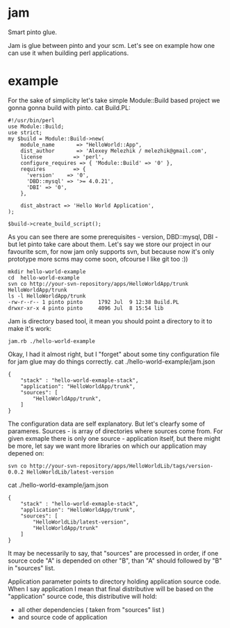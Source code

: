 jam
===

Smart pinto glue.

Jam is glue between pinto and your scm. Let's see on example how one can use it when building perl applications.

example
===


For the sake of simplicity let's take simple Module::Build based project we gonna gonna build with pinto.
cat Build.PL:
    
     
    #!/usr/bin/perl
    use Module::Build;
    use strict;
    my $build = Module::Build->new(
        module_name       => "HelloWorld::App",
        dist_author       => 'Alexey Melezhik / melezhik@gmail.com',
        license          => 'perl',
        configure_requires => { 'Module::Build' => '0' },
        requires         => {
          'version'    => '0',
          'DBD::mysql' => '>= 4.0.21',
          'DBI' => '0',
        },
    
        dist_abstract => 'Hello World Application',
    );

    $build->create_build_script();
    
    
  
As you can see there are some prerequisites - version, DBD::mysql, DBI - but let pinto take care about them.
Let's say we store our project in our favourite scm, for now jam only supports svn, but because now it's only prototype
more scms may come soon, ofcourse I like git too :))


    mkdir hello-world-example
    cd  hello-world-example
    svn co http://your-svn-repository/apps/HelloWorldApp/trunk HelloWorldApp/trunk
    ls -l HelloWorldApp/trunk
    -rw-r--r-- 1 pinto pinto     1792 Jul  9 12:38 Build.PL
    drwxr-xr-x 4 pinto pinto     4096 Jul  8 15:54 lib


Jam is directory based tool, it mean you should point a directory to it to make it's work:

    jam.rb ./hello-world-example
    
Okay, I had it almost right, but I "forget" about some tiny configuration file for jam glue may do things correctly.
cat ./hello-world-example/jam.json

    {
        "stack" : "hello-world-exmaple-stack",
        "application": "HelloWorldApp/trunk",
        "sources": [
            "HelloWorldApp/trunk",
        ]
    }

The configuration data are self explanatory. But let's clearfy some of parameres. Sources - is array of directories where 
sources come from. For given exmaple there is only one source - application itself, but there might be more, let say we want
more libraries on which our application may depened on:


    svn co http://your-svn-repository/apps/HelloWorldLib/tags/version-0.0.2 HelloWorldLib/latest-version
   

cat ./hello-world-example/jam.json

    {
        "stack" : "hello-world-exmaple-stack",
        "application": "HelloWorldApp/trunk",
        "sources": [
            "HelloWorldLib/latest-version",
            "HelloWorldApp/trunk"
        ]
    }


It may be necessarily to say, that "sources" are processed in order, if one source code "A" is depended on other "B", 
than "A" should followed by "B" in "sources" list.


Application parameter points to directory holding application source code. When I say application I mean that final distributive 
will be based on the "application" source code, this distributive will hold:
 - all other dependencies  ( taken from "sources" list  ) 
 - and source code of application


 




